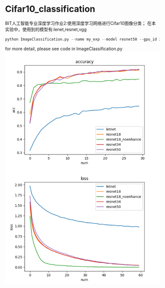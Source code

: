 # Cifar10_classification

BIT人工智能专业深度学习作业2:使用深度学习网络进行Cifar10图像分类；
在本实验中，使用到的模型有:lenet,resnet,vgg

```python
python ImageClassification.py --name my_exp --model resnet50 --gpu_id 2
```

for more detail, please see code in ImageClassification.py
![image](https://github.com/Andrew0613/Cifar10_classification/blob/main/None_acc.png)
![image](https://github.com/Andrew0613/Cifar10_classification/blob/main/None_loss.png)
